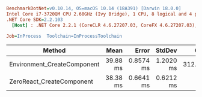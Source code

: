``` ini

BenchmarkDotNet=v0.10.14, OS=macOS 10.14 (18A391) [Darwin 18.0.0]
Intel Core i7-3720QM CPU 2.60GHz (Ivy Bridge), 1 CPU, 8 logical and 4 physical cores
.NET Core SDK=2.2.103
  [Host] : .NET Core 2.2.1 (CoreCLR 4.6.27207.03, CoreFX 4.6.27207.03), 64bit RyuJIT

Job=InProcess  Toolchain=InProcessToolchain  

```
|                      Method |     Mean |     Error |    StdDev |    Gen 0 |    Gen 1 |    Gen 2 |  Allocated |
|---------------------------- |---------:|----------:|----------:|---------:|---------:|---------:|-----------:|
| Environment_CreateComponent | 39.88 ms | 0.8574 ms | 1.2020 ms | 312.5000 | 250.0000 | 250.0000 | 1314.33 KB |
|   ZeroReact_CreateComponent | 38.38 ms | 0.6641 ms | 0.6212 ms |        - |        - |        - |     2.1 KB |
